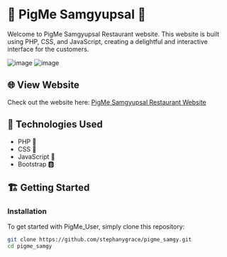 # 🐷 PigMe Samgyupsal 🍲

Welcome to PigMe Samgyupsal Restaurant website. This website is built using PHP, CSS, and JavaScript, creating a delightful and interactive interface for the customers.

![image](https://github.com/stephanygrace/pigme_user/assets/107016420/4e97950b-ed0b-49a7-99ea-ce32162a4740)
![image](https://github.com/stephanygrace/pigme_user/assets/107016420/42206c9c-5ec9-4a9c-a625-a25207ff3a3a)



## 🌐 View Website

Check out the website here: [PigMe Samgyupsal Restaurant Website](https://stephanygrace.github.io/pigme_user/)

## 🚀 Technologies Used

- PHP 🐘
- CSS 🎨
- JavaScript 🚀
- Bootstrap 🅱️

## 🏗️ Getting Started

### Installation

To get started with PigMe_User, simply clone this repository:

```bash
git clone https://github.com/stephanygrace/pigme_samgy.git
cd pigme_samgy
```

